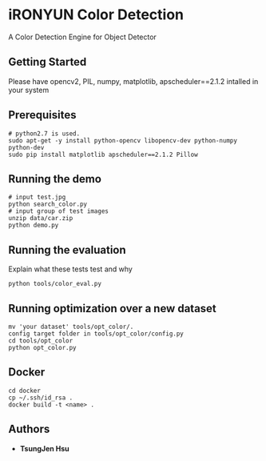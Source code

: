 # iRONYUN Color Detection

A Color Detection Engine for Object Detector

## Getting Started

Please have opencv2, PIL, numpy, matplotlib, apscheduler==2.1.2 intalled in your system

## Prerequisites
```
# python2.7 is used.
sudo apt-get -y install python-opencv libopencv-dev python-numpy python-dev
sudo pip install matplotlib apscheduler==2.1.2 Pillow
```

## Running the demo

```
# input test.jpg
python search_color.py
# input group of test images
unzip data/car.zip
python demo.py
```

## Running the evaluation

Explain what these tests test and why

```
python tools/color_eval.py
```

## Running optimization over a new dataset

```
mv 'your dataset' tools/opt_color/.
config target folder in tools/opt_color/config.py
cd tools/opt_color
python opt_color.py
```

## Docker

```
cd docker
cp ~/.ssh/id_rsa .
docker build -t <name> .
```

## Authors

* **TsungJen Hsu**
